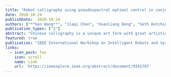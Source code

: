 ```yaml
---
title: "Robot calligraphy using pseudospectral optimal control in conjunction with a novel dynamic brush model"
date: 2020-10-24
publishDate:  2020-10-24
authors: ["**Sen Wang**", "Jiaqi Chen", "Xuanliang Deng", "Seth Hutchinson", "Frank Dellaert"]
publication_types: ["1"]
abstract: "Chinese calligraphy is a unique art form with great artistic value but difficult to master. In this paper, we formulate the calligraphy writing problem as a trajectory optimization problem, and propose an improved virtual brush model for simulating the real writing process. Our approach is inspired by pseudospectral optimal control in that we parameterize the actuator trajectory for each stroke as a Chebyshev polynomial. The proposed dynamic virtual brush model plays a key role in formulating the objective function to be optimized. Our approach shows excellent performance in drawing aesthetically pleasing characters, and does so much more efficiently than previous work, opening up the possibility to achieve real-time closed-loop control."
featured: true
publication: "IEEE International Workshop on Intelligent Robots and Systems (**IROS**)"
links:
  - icon_pack: fas
    icon: scroll
    name: Link
    url: 'https://ieeexplore.ieee.org/abstract/document/9341787'
---
```

